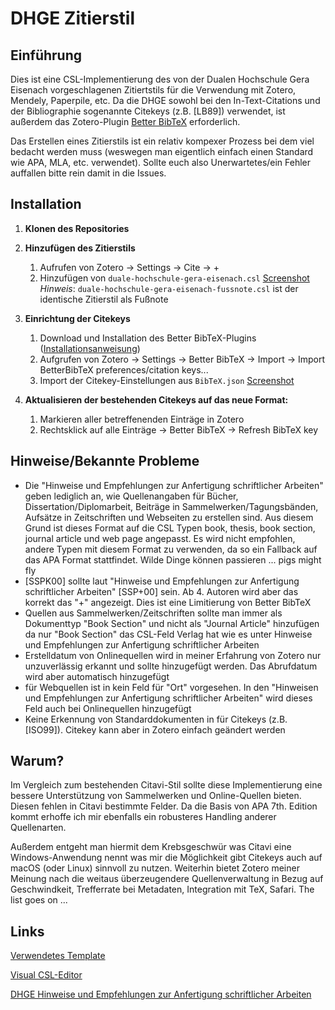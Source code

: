 # DHGE Zitierstil

## Einführung

Dies ist eine CSL-Implementierung des von der Dualen Hochschule Gera Eisenach vorgeschlagenen Zitiertstils für die Verwendung mit Zotero, Mendely, Paperpile, etc. Da die DHGE sowohl bei den In-Text-Citations und der Bibliographie sogenannte Citekeys (z.B. [LB89]) verwendet, ist außerdem das Zotero-Plugin [Better BibTeX](https://retorque.re/zotero-better-bibtex/) erforderlich.

Das Erstellen eines Zitierstils ist ein relativ kompexer Prozess bei dem viel bedacht werden muss (weswegen man eigentlich einfach einen Standard wie APA, MLA, etc. verwendet). Sollte euch also Unerwartetes/ein Fehler auffallen bitte rein damit in die Issues.

## Installation

1. **Klonen des Repositories**
2. **Hinzufügen des Zitierstils**
   1. Aufrufen von Zotero → Settings → Cite → +
   2. Hinzufügen von `duale-hochschule-gera-eisenach.csl` [Screenshot](https://github.com/DeEskalator/dhge-zitierstil/blob/main/Bilder/Bild%201.png)
   *Hinweis*: `duale-hochschule-gera-eisenach-fussnote.csl` ist der identische Zitierstil als Fußnote

3. **Einrichtung der Citekeys**
   1. Download und Installation des Better BibTeX-Plugins ([Installationsanweisung](https://retorque.re/zotero-better-bibtex/installation/index.html))
   2. Aufgrufen von Zotero → Settings →  Better BibTeX  → Import → Import BetterBibTeX preferences/citation keys...
   3. Import der Citekey-Einstellungen aus `BibTeX.json`
   [Screenshot](https://github.com/DeEskalator/dhge-zitierstil/blob/main/Bilder/Bild%202.png)

1. **Aktualisieren der bestehenden Citekeys auf das neue Format:**
   1. Markieren aller betreffenenden Einträge in Zotero
   2. Rechtsklick auf alle Einträge → Better BibTeX → Refresh BibTeX key

## Hinweise/Bekannte Probleme

- Die "Hinweise und Empfehlungen zur Anfertigung schriftlicher Arbeiten" geben lediglich an, wie Quellenangaben für Bücher, Dissertation/Diplomarbeit, Beiträge in Sammelwerken/Tagungsbänden, Aufsätze in Zeitschriften und Webseiten zu erstellen sind. Aus diesem Grund ist dieses Format auf die CSL Typen book, thesis, book section, journal article und web page angepasst. Es wird nicht empfohlen, andere Typen mit diesem Format zu verwenden, da so ein Fallback auf das APA Format stattfindet. Wilde Dinge können passieren ... pigs might fly
- [SSPK00] sollte laut "Hinweise und Empfehlungen zur Anfertigung schriftlicher Arbeiten" [SSP+00] sein. Ab 4. Autoren wird aber das korrekt das "+" angezeigt. Dies ist eine Limitierung von Better BibTeX
- Quellen aus Sammelwerken/Zeitschriften sollte man immer als Dokumenttyp "Book Section" und nicht als "Journal Article" hinzufügen da nur "Book Section" das CSL-Feld Verlag hat wie es unter Hinweise und Empfehlungen zur Anfertigung schriftlicher Arbeiten
- Erstelldatum von Onlinequellen wird in meiner Erfahrung von Zotero nur unzuverlässig erkannt und sollte hinzugefügt werden. Das Abrufdatum wird aber automatisch hinzugefügt
- für Webquellen ist in kein Feld für "Ort" vorgesehen. In den "Hinweisen und Empfehlungen zur Anfertigung schriftlicher Arbeiten" wird dieses Feld auch bei Onlinequellen hinzugefügt
- Keine Erkennung von Standarddokumenten in für Citekeys (z.B. [ISO99]). Citekey kann aber in Zotero einfach geändert werden

## Warum?

Im Vergleich zum bestehenden Citavi-Stil sollte diese Implementierung eine bessere Unterstützung von Sammelwerken und Online-Quellen bieten. Diesen fehlen in Citavi bestimmte Felder. Da die Basis von APA 7th. Edition kommt erhoffe ich mir ebenfalls ein robusteres Handling anderer Quellenarten.

Außerdem entgeht man hiermit dem Krebsgeschwür was Citavi eine Windows-Anwendung nennt was mir die Möglichkeit gibt Citekeys auch auf macOS (oder Linux) sinnvoll zu nutzen. Weiterhin bietet Zotero meiner Meinung nach die weitaus überzeugendere Quellenverwaltung in Bezug auf Geschwindkeit, Trefferrate bei Metadaten, Integration mit TeX, Safari. The list goes on ...

## Links

[Verwendetes Template](http://www.zotero.org/styles/apa-6th-edition)

[Visual CSL-Editor](https://editor.citationstyles.org/visualEditor/)

[DHGE Hinweise und Empfehlungen zur Anfertigung schriftlicher Arbeiten](https://backstage.dhge.de/mod/resource/view.php?id=417)

